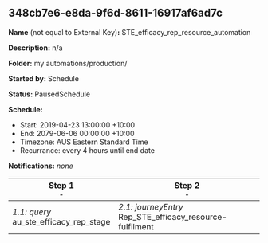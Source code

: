 ## 348cb7e6-e8da-9f6d-8611-16917af6ad7c

**Name** (not equal to External Key)**:** STE_efficacy_rep_resource_automation

**Description:** n/a

**Folder:** my automations/production/

**Started by:** Schedule

**Status:** PausedSchedule

**Schedule:**

* Start: 2019-04-23 13:00:00 +10:00
* End: 2079-06-06 00:00:00 +10:00
* Timezone: AUS Eastern Standard Time
* Recurrance: every 4 hours until end date

**Notifications:** _none_


| Step 1<br>_<small>-</small>_ | Step 2<br>_<small>-</small>_ |
| --- | --- |
| _1.1: query_<br>au_ste_efficacy_rep_stage | _2.1: journeyEntry_<br>Rep_STE_efficacy_resource-fulfilment |
